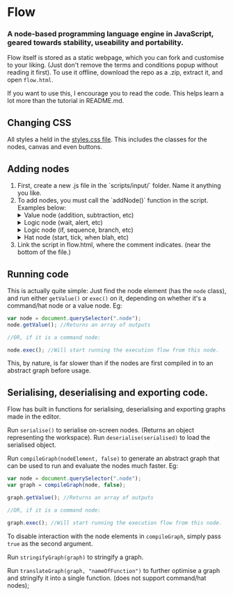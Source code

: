 # Flow
### A node-based programming language engine in JavaScript, geared towards stability, useability and portability.
Flow itself is stored as a static webpage, which you can fork and customise to your liking. (Just don't remove the terms and conditions popup without reading it first).
To use it offline, download the repo as a .zip, extract it, and open `flow.html`.

If you want to use this, I encourage you to read the code. This helps learn a lot more than the tutorial in README.md.

## Changing CSS
All styles a held in the [styles.css file](css/style.css). This includes the classes for the nodes, canvas and even buttons.

## Adding nodes
<ol>
<li>First, create a new .js file in the `scripts/input/` folder. Name it anything you like.</li>
<li>To add nodes, you must call the `addNode()` function in the script. Examples below:</li>
<details>
<summary>Value node (addition, subtraction, etc)</summary>

```javascript
addNode("addition", {
    alias: ["Add", "addition", "+", "plus"], //Aliases for the node. When searching for nodes in the toolbar, it searches through aliases too. Eg: division, divide, /, div
    title: "Add", //Title for the node. Defaults to first entry in alias
    renameable: false, //Can the title of the node be renamed in editor
    inputs: ["A", "B"], //The node's inputs
    outputs: ["sum"], //The node's outputs
    func: function (a, b) {

        return [parseFloat(a) + parseFloat(b)]; //Return an array, with the array corresponding to outputs.

    }, //The node's behaviour. If you want to interact with the node's div element, use the this keyword
    color: "darkred", //The CSS color of the node's title. I personally find that dark___ colors work quite well. Defaults to 'darkcyan'.
    doc: "Adds A and B together", //The documentation for this node. Can be accessed by opening the documentation page by clicking the '?' button.
});
```
</details>
<details>
<summary>Logic node (wait, alert, etc)</summary>

```javascript
addNode("wait", {
    command: true, //Is the node a command node (Does it have an execution flow),
    hat: false, //Is the node a hat node (Does it start command nodes when triggered) [needs `command: true`]
    alias: ["wait", "sleep"], //Aliases for the node. When searching for nodes in the toolbar, it searches through aliases too. Eg: division, divide, /, div
    title: "Wait n seconds", //Title for the node. Defaults to first entry in alias
    renameable: false, //Can the title of the node be renamed in editor
    inputs: ["n"], //The node's inputs
    outputs: ["⏩"], //The node's outputs. To add output executionary branches, add entries that contain the ⏩ text character. If an invalid entry is detected, 'outputs' is ignored.
    func: function (n) {
        return new Promise((resolve, reject)=>{
            setTimeout(()=>{

                resolve([0]); //Resolve with an array of branches to run, in order.

            }, parseFloat(n) * 1000)
        });
    }, //The node's behaviour. If you want to interact with the node's div element, use the this keyword
    color: "darkcyan", //The CSS color of the node's title. I personally find that dark___ colors work quite well. Defaults to 'darkcyan'.
    doc: "Waits for n seconds.", //The documentation for this node. Can be accessed by opening the documentation page by clicking the '?' button.
});
```
</details>
<details>
<summary>Logic node (if, sequence, branch, etc)</summary>

```javascript
addNode("ifelse", {
    command: true, //Is the node a command node (Does it have an execution flow),
    hat: false, //Is the node a hat node (Does it start command nodes when triggered) [needs `command: true`]
    alias: ["if then else", "otherwise"], //Aliases for the node. When searching for nodes in the toolbar, it searches through aliases too. Eg: division, divide, /, div
    title: "If Else", //Title for the node. Defaults to first entry in alias
    renameable: false, //Can the title of the node be renamed in editor
    inputs: ["x"], //The node's inputs
    outputs: ["⏩A", "⏩B"], //The node's outputs. To add output executionary branches, add entries that contain the ⏩ text character. If an invalid entry is detected, 'outputs' is ignored.
    func: function (x) {
        return new Promise((resolve, reject)=>{
            if (Boolean.valueOf(x) === true) {
                resolve([0]);
            } else {
                resolve([1]);
            }
        });
    }, //The node's behaviour. If you want to interact with the node's div element, use the this keyword
    color: "darkcyan", //The CSS color of the node's title. I personally find that dark___ colors work quite well. Defaults to 'darkcyan'.
    doc: "If x is true, runs A. Otherwise, runs B.", //The documentation for this node. Can be accessed by opening the documentation page by clicking the '?' button.
});
```
</details>
<details>
<summary>Hat node (start, tick, when blah, etc)</summary>

```javascript
addNode("a_key_event", {
    command: true, //Is the node a command node (Does it have an execution flow),
    hat: true, //Is the node a hat node (Does it start command nodes when triggered) [needs `command: true`]
    alias: ["When A key pressed"], //Aliases for the node. When searching for nodes in the toolbar, it searches through aliases too. Eg: division, divide, /, div
    renameable: false, //Can the title of the node be renamed in editor
    func: function (x) {
        return new Promise((resolve, reject)=>{
            resolve([0]);
        });
    }, //The node's behaviour. If you want to interact with the node's div element, use the this keyword
    color: "darkcyan", //The CSS color of the node's title. I personally find that dark___ colors work quite well. Defaults to 'darkcyan'.
    doc: "Starts whenever the A key is pressed.", //The documentation for this node. Can be accessed by opening the documentation page by clicking the '?' button.
});
window.addEventListener("keydown", (e)=>{
    if (e.key.toLowerCase() === "a") {
        startHats("a_key_event");
    }
})
```
</details>

<li>Link the script in flow.html, where the comment indicates. (near the bottom of the file.)</li>
</ol>

## Running code
This is actually quite simple:
Just find the node element (has the `node` class), and run either `getValue()` or `exec()` on it, depending on whether it's a command/hat node or a value node.
Eg:
```javascript
var node = document.querySelector(".node");
node.getValue(); //Returns an array of outputs

//OR, if it is a command node:

node.exec(); //Will start running the execution flow from this node.
```

This, by nature, is far slower than if the nodes are first compiled in to an abstract graph before usage.

## Serialising, deserialising and exporting code.
Flow has built in functions for serialising, deserialising and exporting graphs made in the editor.


Run `serialise()` to serialise on-screen nodes. (Returns an object representing the workspace).
Run `deserialise(serialised)` to load the serialised object.




Run `compileGraph(nodeElement, false)` to generate an abstract graph that can be used to run and evaluate the nodes much faster.
Eg:
```javascript
var node = document.querySelector(".node");
var graph = compileGraph(node, false);

graph.getValue(); //Returns an array of outputs

//OR, if it is a command node:

graph.exec(); //Will start running the execution flow from this node.
```
To disable interaction with the node elements in `compileGraph`, simply pass `true` as the second argument.



Run `stringifyGraph(graph)` to stringify a graph.

Run `translateGraph(graph, "nameOfFunction")` to further optimise a graph and stringify it into a single function. (does not support command/hat nodes);
